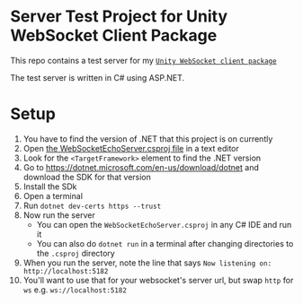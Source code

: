 # Server Test Project for Unity WebSocket Client Package

This repo contains a test server for my [`Unity WebSocket client package`](https://github.com/mikerochip/unity-websocket)

The test server is written in C# using ASP.NET.

# Setup

1. You have to find the version of .NET that this project is on currently
1. Open [the WebSocketEchoServer.csproj file](./WebSocketEchoServer/WebSocketEchoServer.csproj) in a text editor
1. Look for the `<TargetFramework>` element to find the .NET version
1. Go to https://dotnet.microsoft.com/en-us/download/dotnet and download the SDK for that version
1. Install the SDk
1. Open a terminal
1. Run `dotnet dev-certs https --trust`
1. Now run the server
   * You can open the `WebSocketEchoServer.csproj` in any C# IDE and run it
   * You can also do `dotnet run` in a terminal after changing directories to the `.csproj` directory
1. When you run the server, note the line that says `Now listening on: http://localhost:5182`
2. You'll want to use that for your websocket's server url, but swap `http` for `ws` e.g. `ws://localhost:5182`